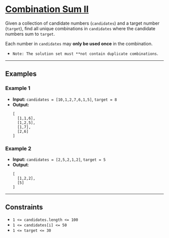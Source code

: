 # [Combination Sum II](https://leetcode.com/problems/combination-sum-ii/)

Given a collection of candidate numbers (`candidates`) and a target number (`target`), find all unique combinations in `candidates` where the candidate numbers sum to `target`.

Each number in `candidates` may **only be used once** in the combination.

- `Note: The solution set must **not contain duplicate combinations`.

---

## Examples

### Example 1
- **Input:** `candidates = [10,1,2,7,6,1,5]`, `target = 8`
- **Output:** 
  ```plaintext
  [
    [1,1,6],
    [1,2,5],
    [1,7],
    [2,6]
  ]

### Example 2
- **Input:** `candidates = [2,5,2,1,2]`, `target = 5`
- **Output**:
  ```plaintext
  [
    [1,2,2],
    [5]
  ]

---

## Constraints
- `1 <= candidates.length <= 100`
- `1 <= candidates[i] <= 50`
- `1 <= target <= 30`
